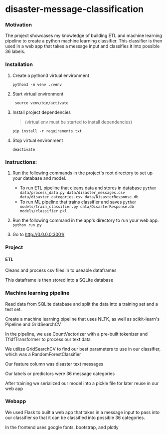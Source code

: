 # disaster-message-classification

### Motivation

The project showcases my knowledge of building ETL and machine learning pipeline to create a python machine learning classifier. This classifier is then used in a web app that takes a message input and classifies it into possible 36 labels.

### Installation

1. Create a python3 virtual environment

    `python3 -m venv ./venv`

2. Start virtual environment

    ` source venv/bin/activate`

3. Install project dependencies

    > (virtual env must be started to install dependencies)

    `pip install -r requirements.txt`

4. Stop virtual environment

    `deactivate`

### Instructions:
1. Run the following commands in the project's root directory to set up your database and model.

    - To run ETL pipeline that cleans data and stores in database
        `python data/process_data.py data/disaster_messages.csv data/disaster_categories.csv data/DisasterResponse.db`
    - To run ML pipeline that trains classifier and saves
        `python models/train_classifier.py data/DisasterResponse.db models/classifier.pkl`

2. Run the following command in the app's directory to run your web app.
    `python run.py`

3. Go to http://0.0.0.0:3001/



### Project

#### ETL

Cleans and process csv files in to useable dataframes

This dataframe is then stored into a SQLite database

### Machine learning pipeline
Read data from SQLite database and split the data into a training set and a test set. 

Create a machine learning pipeline that uses NLTK, as well as scikit-learn's Pipeline and GridSearchCV

In the pipeline, we use CountVectorizer with a pre-built tokenizer and TfidfTransformer to process our text data

We utilize GridSearchCV to find our best parameters to use in our classifier, which was a RandomForestClassifier

Our feature column was disaster text messages

Our labels or predictors were 36 message categories

After training we serialized our model into a pickle file for later reuse in our web app

### Webapp

We used Flask to built a web app that takes in a message input to pass into our classifier so that it can be classified into possible 36 categories. 

In the frontend uses google fonts, bootstrap, and plotly

